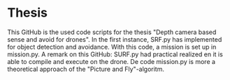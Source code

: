# Thesis
This GitHub is the used code scripts for the thesis "Depth camera based sense and avoid for drones".
In the first instance, SRF.py has implemented for object detection and avoidance.
With this code, a mission is set up in mission.py.
A remark on this GitHub: SURF.py had practical realized en it is able to compile and execute on the drone. De code mission.py is more a theoretical approach of the "Picture and Fly"-algoritm. 
